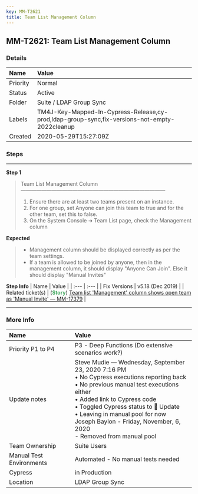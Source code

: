 ```yaml
---
key: MM-T2621
title: Team List Management Column
---
```


## MM-T2621: Team List Management Column

### Details

| Name     | Value                                                                                         |
| :------- | :-------------------------------------------------------------------------------------------- |
| Priority | Normal                                                                                        |
| Status   | Active                                                                                        |
| Folder   | Suite / LDAP Group Sync                                                                       |
| Labels   | TM4J-Key-Mapped-In-Cypress-Release,cy-prod,ldap-group-sync,fix-versions-not-empty-2022cleanup |
| Created  | 2020-05-29T15:27:09Z                                                                          |

### Steps

<hr/>

**Step 1**

> <article>Team List Management Column<br>————————————————————————————<ol><li>Ensure there are at least two teams present on an instance.</li><li>For one group, set Anyone can join this team to true and for the other team, set this to false.</li><li>On the System Console ➜ Team List page, check the Management column</li></ol></article>

**Expected**

> <article><ul><li>Management column should be displayed correctly as per the team settings.</li><li>If a team is allowed to be joined by anyone, then in the management column, it should display "Anyone Can Join". Else it should display "Manual Invites"</li></ul></article>

**Step Info**
| Name | Value |
| :--- | :--- |
| Fix Versions | v5.18 (Dec 2019) |
| Related ticket(s) | (<strong><span style="color: rgb(65, 168, 95);">Story</span></strong>)&nbsp;<a href="https://mattermost.atlassian.net/browse/MM-17379">Team list 'Management' column shows open team as 'Manual Invite' — MM-17379</a> |

<hr/>

### More Info

| Name                     | Value                                                                                                                                                                                                                                                                                                                               |
| :----------------------- | :---------------------------------------------------------------------------------------------------------------------------------------------------------------------------------------------------------------------------------------------------------------------------------------------------------------------------------- |
| Priority P1 to P4        | P3 - Deep Functions (Do extensive scenarios work?)                                                                                                                                                                                                                                                                                  |
| Update notes             | Steve Mudie — Wednesday, September 23, 2020 7:16 PM<br>• No Cypress executions reporting back<br>• No previous manual test executions either<br>• Added link to Cypress code<br>• Toggled Cypress status to 🔧 Update<br>• Leaving in manual pool for now<br>Joseph Baylon - Friday, November, 6, 2020<br>- Removed from manual pool |
| Team Ownership           | Suite Users                                                                                                                                                                                                                                                                                                                         |
| Manual Test Environments | Automated - No manual tests needed                                                                                                                                                                                                                                                                                                  |
| Cypress                  | in Production                                                                                                                                                                                                                                                                                                                       |
| Location                 | LDAP Group Sync                                                                                                                                                                                                                                                                                                                     |

